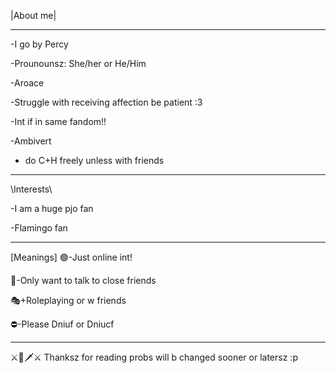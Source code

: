 |About me|

---------------
-I go by Percy

-Prounounsz: She/her or He/Him

-Aroace

-Struggle with receiving affection be patient :3 

-Int if in same fandom!!

-Ambivert

- do C+H freely unless with friends
------------------------------
\Interests\

-I am a huge pjo fan

-Flamingo fan 

------------------------------
[Meanings]
🟢-Just online int!

💬-Only want to talk to close friends

🎭+Roleplaying or w friends

⛔-Please Dniuf or Dniucf

-----------------------------------
⚔️🏹🗡⚔️
Thanksz for reading probs will b changed sooner or latersz :p
